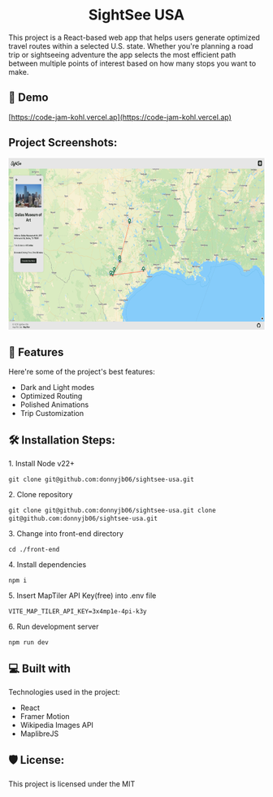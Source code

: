 <h1 align="center" id="title">SightSee USA</h1>

<p id="description">This project is a React-based web app that helps users generate optimized travel routes within a selected U.S. state. Whether you're planning a road trip or sightseeing adventure the app selects the most efficient path between multiple points of interest based on how many stops you want to make.</p>

<h2>🚀 Demo</h2>

[https://code-jam-kohl.vercel.ap](https://code-jam-kohl.vercel.ap)

<h2>Project Screenshots:</h2>

<img src="./preview-desktop.png" alt="project-screenshot" width="600" height="338/">

<h2>🧐 Features</h2>

Here're some of the project's best features:

- Dark and Light modes
- Optimized Routing
- Polished Animations
- Trip Customization

<h2>🛠️ Installation Steps:</h2>

<p>1. Install Node v22+</p>

```
git clone git@github.com:donnyjb06/sightsee-usa.git
```

<p>2. Clone repository</p>

```
git clone git@github.com:donnyjb06/sightsee-usa.git clone git@github.com:donnyjb06/sightsee-usa.git
```

<p>3. Change into front-end directory</p>

```
cd ./front-end
```

<p>4. Install dependencies</p>

```
npm i
```

<p>5. Insert MapTiler API Key(free) into .env file</p>

```
VITE_MAP_TILER_API_KEY=3x4mp1e-4pi-k3y
```

<p>6. Run development server</p>

```
npm run dev
```

<h2>💻 Built with</h2>

Technologies used in the project:

- React
- Framer Motion
- Wikipedia Images API
- MaplibreJS

<h2>🛡️ License:</h2>

This project is licensed under the MIT
